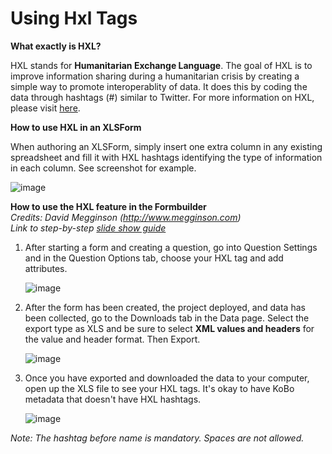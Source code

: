# Using Hxl Tags

**What exactly is HXL?**

HXL stands for **Humanitarian Exchange Language**. The goal of HXL is to improve information sharing during a humanitarian crisis by creating a simple way to promote interoperablity of data. It does this by coding the data through hashtags (#) similar to Twitter. For more information on HXL, please visit [here](http://hxlstandard.org).

**How to use HXL in an XLSForm**

When authoring an XLSForm, simply insert one extra column in any existing spreadsheet and fill it with HXL hashtags identifying the type of information in each column. See screenshot for example.

![image](/images/hxl/xls.png)

**How to use the HXL feature in the Formbuilder**  
_Credits:  David Megginson (http://www.megginson.com)_  
_Link to step-by-step [slide show guide](https://docs.google.com/presentation/d/123bHSkNh4T30CNq0i37IxOLfrqSC-3V_Khtkf6bIdg0/edit#slide=id.p)_ 

1. After starting a form and creating a question, go into Question Settings and in the Question Options tab, choose your HXL tag and add attributes. 

    ![image](/images/hxl/hxl.jpg)
    
2. After the form has been created, the project deployed, and data has been collected, go to the Downloads tab in the Data page. Select the export type as XLS and be sure to select **XML values and headers** for the value and header format. Then Export. 

    ![image](/images/hxl/xml_values.jpg)
    
3. Once you have exported and downloaded the data to your computer, open up the XLS file to see your HXL tags. It's okay to have KoBo metadata that doesn't have HXL hashtags. 

    ![image](/images/hxl/xls_affected.jpg)
    
_Note: The hashtag before name is mandatory. Spaces are not allowed._
